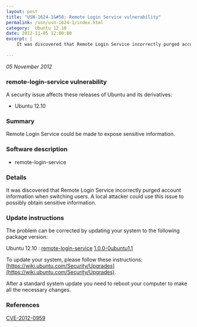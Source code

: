 ```yaml
---
layout: post
title: "USN-1624-1&#58; Remote Login Service vulnerability"
permalink: /usn/usn-1624-1/index.html
category:  Ubuntu 12.10
date: 2012-11-05 12:00:00
excerpt: |
    It was discovered that Remote Login Service incorrectly purged account information when switching users. A local attacker could use this issue to possibly obtain sensitive information. 
    
--- 
```

 
 

*05 November 2012*

### remote-login-service vulnerability

A security issue affects these releases of Ubuntu and its derivatives:

* Ubuntu 12.10

### Summary

Remote Login Service could be made to expose sensitive information. 

### Software description

* remote-login-service 

### Details

It was discovered that Remote Login Service incorrectly purged account information when switching users. A local attacker could use this issue to possibly obtain sensitive information. 

### Update instructions

The problem can be corrected by updating your system to the following package version:

Ubuntu 12.10
 : [remote-login-service](https://launchpad.net/ubuntu/+source/remote-login-service) <span> [1.0.0-0ubuntu1.1](https://launchpad.net/ubuntu/+source/remote-login-service/1.0.0-0ubuntu1.1) </span> 

To update your system, please follow these instructions: [https://wiki.ubuntu.com/Security/Upgrades](https://wiki.ubuntu.com/Security/Upgrades).

After a standard system update you need to reboot your computer to make all the necessary changes. 

### References

 
 [CVE-2012-0959](http://people.ubuntu.com/~ubuntu-security/cve/CVE-2012-0959)
 

